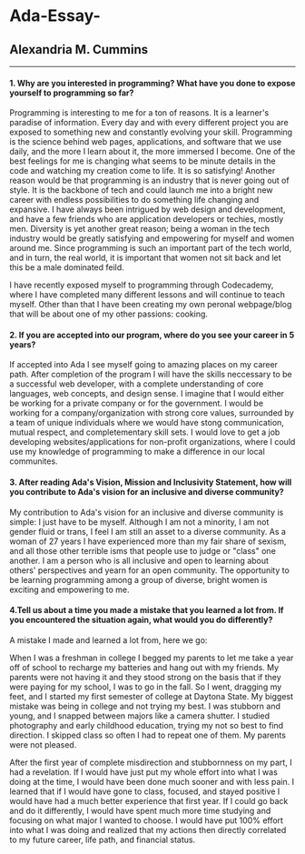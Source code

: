 # Ada-Essay-
## Alexandria M. Cummins
-----
#### 1. Why are you interested in programming? What have you done to expose yourself to programming so far? 
Programming is interesting to me for a ton of reasons. It is a learner's paradise of information. Every day and with every different project you are exposed to something new and constantly evolving your skill. Programming is the science behind web pages, applications, and software that we use daily, and the more I learn about it, the more immersed I become. One of the best feelings for me is changing what seems to be minute details in the code and watching my creation come to life. It is so satisfying! Another reason would be that programming is an industry that is never going out of style. It is the backbone of tech and could launch me into a bright new career with endless possibilities to do something life changing and expansive. I have always been intrigued by web design and development, and have a few friends who are application developers or techies, mostly men. Diversity is yet another great reason; being a woman in the tech industry would be greatly satisfying and empowering for myself and women around me. Since programming is such an important part of the tech world, and in turn, the real world, it is important that women not sit back and let this be a male dominated feild. 

I have recently exposed myself to programming through Codecademy, where I have completed many different lessons and will continue to teach myself. Other than that I have been creating my own peronal webpage/blog that will be about one of my other passions: cooking. 

  

#### 2. If you are accepted into our program, where do you see your career in 5 years? 
If accepted into Ada I see myself going to amazing places on my career path. After completion of the program I will have the skills neccessary to be a successful web developer, with a complete understanding of core languages, web concepts, and design sense. I imagine that I would either be working for a private company or for the government. I would be working for a company/organization with strong core values, surrounded by a team of unique individuals where we would have stong communication, mutual respect, and completementary skill sets. I would love to get a job developing websites/applications for non-profit organizations, where I could use my knowledge of programming to make a difference in our local communites. 


#### 3. After reading Ada's Vision, Mission and Inclusivity Statement, how will you contribute to Ada's vision for an inclusive and diverse community?  
My contribution to Ada's vision for an inclusive and diverse community is simple: I just have to be myself. Although I am not a minority, I am not gender fluid or trans, I feel I am still an asset to a diverse community.  As a woman of 27 years I have experienced more than my fair share of sexism, and all those other terrible isms that people use to judge or "class" one another. I am a person who is all inclusive and open to learning about others' perspectives and yearn for an open community. The opportunity to be learning programming among a group of diverse, bright women is exciting and empowering to me.  
   




#### 4.Tell us about a time you made a mistake that you learned a lot from. If you encountered the situation again, what would you do differently? 
A mistake I made and learned a lot from, here we go: 

When I was a freshman in college I begged my parents to let me take a year off of school to recharge my batteries and hang out with my friends. My parents were not having it and they stood strong on the basis that if they were paying for my school, I was to go in the fall. So I went, dragging my feet, and I started my first semester of college at Daytona State. My biggest mistake was being in college and not trying my best. I was stubborn and young, and I snapped between majors like a camera shutter. I studied photography and early childhood education, trying my not so best to find direction. I skipped class so often I had to repeat one of them. My parents were not pleased.

After the first year of complete misdirection and stubbornness on my part, I had a revelation. If I would have just put my whole effort into what I was doing at the time, I would have been done much sooner and with less pain. I learned that if I would have gone to class, focused, and stayed positive I would have had a much better experience that first year. If I could go back and do it differently, I would have spent much more time studying and focusing on what major I wanted to choose. I would have put 100% effort into what I was doing and realized that my actions then directly correlated to my future career, life path, and financial status. 
